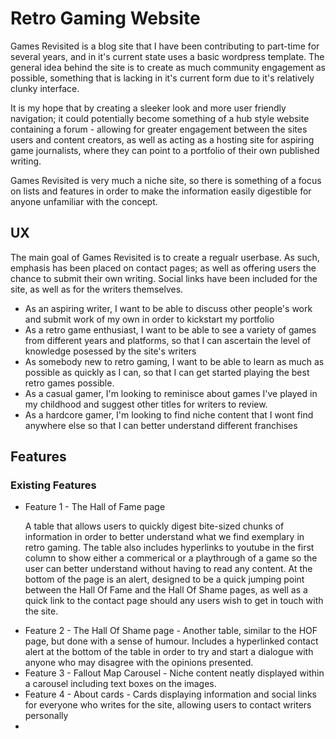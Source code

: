 <h1>Retro Gaming Website</h1>

<p>Games Revisited is a blog site that I have been contributing to part-time for several years, and in it's current state uses a basic wordpress template. The general
idea behind the site is to create as much community engagement as possible, something that is lacking in it's current form due to it's relatively
clunky interface.</p> <p>It is my hope that by creating a sleeker look and more user friendly navigation; it could potentially become something of a
hub style website containing a forum - allowing for greater engagement between the sites users and content creators, as well as acting as a hosting site for
aspiring game journalists, where they can point to a portfolio of their own published writing.</p> <p>Games Revisited is very much a niche site, so there is something of a focus
on lists and features in order to make the information easily digestible for anyone unfamiliar with the concept.</p>

<h2>UX</h2>

<p>The main goal of Games Revisited is to create a regualr userbase. As such, emphasis has been placed on contact pages;
as well as offering users the chance to submit their own writing. Social links have been included for the site, as well as for the writers 
themselves. </p>

<ul>
<li>As an aspiring writer, I want to be able to discuss other people's work and submit work of my own in order to kickstart my portfolio</li>
<li>As a retro game enthusiast, I want to be able to see a variety of games from different years and platforms, so that I can ascertain the level of knowledge posessed by the site's writers </li>
<li>As somebody new to retro gaming, I want to be able to learn as much as possible as quickly as I can, so that I can get started playing the best retro games possible.</li>
<li>As a casual gamer, I'm looking to reminisce about games I've played in my childhood and suggest other titles for writers to review.</li>
<li>As a hardcore gamer, I'm looking to find niche content that I wont find anywhere else so that I can better understand different franchises</li>
</ul>

<h2>Features</h2>

<h3>Existing Features</h3>

<ul>
<li>Feature 1 - The Hall of Fame page <p>A table that allows users to quickly digest bite-sized chunks of information in order to better understand what we find exemplary in retro gaming.
The table also includes hyperlinks to youtube in the first column to show either a commerical or a playthrough of a game so the user can better understand without having to read any content. At the bottom
of the page is an alert, designed to be a quick jumping point between the Hall Of Fame and the Hall Of Shame pages, as well as a quick link to the contact page
should any users wish to get in touch with the site.</p></li>
<li>Feature 2 - The Hall Of Shame page - Another table, similar to the HOF page, but done with a sense of humour. Includes a hyperlinked contact alert at the bottom of the table in order
to try and start a dialogue with anyone who may disagree with the opinions presented.</li>
<li>Feature 3 - Fallout Map Carousel - Niche content neatly displayed within a carousel including text boxes on the images.</li>
<li>Feature 4 - About cards - Cards displaying information and social links for everyone who writes for the site, allowing users to contact writers personally</li>
<li>



